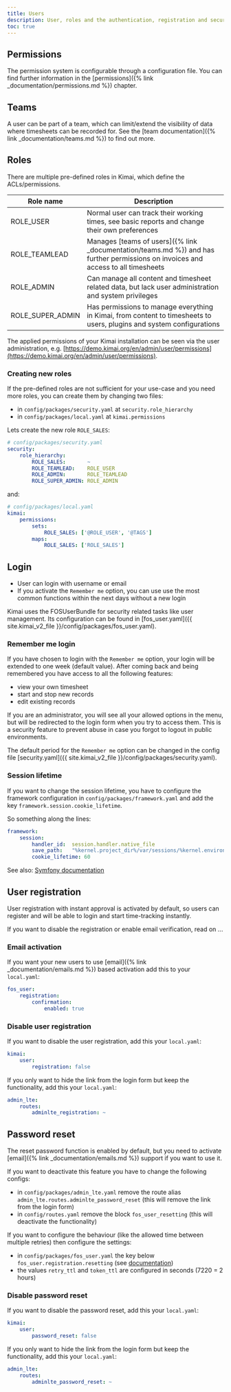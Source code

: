 ```yaml
---
title: Users
description: User, roles and the authentication, registration and security system in Kimai
toc: true
---
```


## Permissions

The permission system is configurable through a configuration file. You can find further information in the [permissions]({% link _documentation/permissions.md %}) chapter.

## Teams 

A user can be part of a team, which can limit/extend the visibility of data where timesheets can be recorded for. See the [team documentation]({% link _documentation/teams.md %}) to find out more. 

## Roles

There are multiple pre-defined roles in Kimai, which define the ACLs/permissions.

| Role name         | Description |
|---                |---|
| ROLE_USER         | Normal user can track their working times, see basic reports and change their own preferences |
| ROLE_TEAMLEAD     | Manages [teams of users]({% link _documentation/teams.md %}) and has further permissions on invoices and access to all timesheets |
| ROLE_ADMIN        | Can manage all content and timesheet related data, but lack user administration and system privileges |
| ROLE_SUPER_ADMIN  | Has permissions to manage everything in Kimai, from content to timesheets to users, plugins and system configurations |

The applied permissions of your Kimai installation can be seen via the user administration, 
e.g. [https://demo.kimai.org/en/admin/user/permissions](https://demo.kimai.org/en/admin/user/permissions).

### Creating new roles

If the pre-defined roles are not sufficient for your use-case and you need more roles, you can create them by changing two files:
- in `config/packages/security.yaml` at `security.role_hierarchy`
- in `config/packages/local.yaml` at `kimai.permissions`

Lets create the new role `ROLE_SALES`:

```yaml
# config/packages/security.yaml
security:
    role_hierarchy:
        ROLE_SALES:       ~
        ROLE_TEAMLEAD:    ROLE_USER
        ROLE_ADMIN:       ROLE_TEAMLEAD
        ROLE_SUPER_ADMIN: ROLE_ADMIN
```
and:
```yaml
# config/packages/local.yaml
kimai:
    permissions:
        sets:
            ROLE_SALES: ['@ROLE_USER', '@TAGS']
        maps:
            ROLE_SALES: ['ROLE_SALES']
```

## Login

- User can login with username or email
- If you activate the `Remember me` option, you can use use the most common functions within the next days without a new login

Kimai uses the FOSUserBundle for security related tasks like user management. 
Its configuration can be found in [fos_user.yaml]({{ site.kimai_v2_file }}/config/packages/fos_user.yaml).

### Remember me login

If you have chosen to login with the `Remember me` option, your login will be extended to one week (default value).
After coming back and being remembered you have access to all the following features:
 
- view your own timesheet
- start and stop new records
- edit existing records

If you are an administrator, you will see all your allowed options in the menu, but will be redirected to the login 
form when you try to access them. This is a security feature to prevent abuse in case you forgot to logout in public 
environments.

The default period for the `Remember me` option can be changed in the config file [security.yaml]({{ site.kimai_v2_file }}/config/packages/security.yaml). 

### Session lifetime

If you want to change the session lifetime, you have to configure the framework configuration in 
`config/packages/framework.yaml` and add the key `framework.session.cookie_lifetime`.

So something along the lines:
```yaml
framework:
    session:
        handler_id:  session.handler.native_file
        save_path:   "%kernel.project_dir%/var/sessions/%kernel.environment%"
        cookie_lifetime: 60
```

See also: [Symfony documentation](https://symfony.com/doc/current/reference/configuration/framework.html#cookie-lifetime)

## User registration

User registration with instant approval is activated by default, so users can register and will be able to login and start time-tracking instantly.

If you want to disable the registration or enable email verification, read on ...

### Email activation

If you want your new users to use [email]({% link _documentation/emails.md %}) based activation add this to your `local.yaml`:

```yaml
fos_user:
    registration:
        confirmation:
            enabled: true
```

### Disable user registration 

If you want to disable the user registration, add this your `local.yaml`: 
```yaml
kimai:
    user:
        registration: false
```

If you only want to hide the link from the login form but keep the functionality, add this your `local.yaml`: 
```yaml
admin_lte:
    routes:
        adminlte_registration: ~
```

## Password reset

The reset password function is enabled by default, but you need to activate [email]({% link _documentation/emails.md %}) support if you want to use it.

If you want to deactivate this feature you have to change the following configs:

- in `config/packages/admin_lte.yaml` remove the route alias `admin_lte.routes.adminlte_password_reset` (this will remove the link from the login form)
- in `config/routes.yaml` remove the block `fos_user_resetting` (this will deactivate the functionality)

If you want to configure the behaviour (like the allowed time between multiple retries) then configure the settings:

- in `config/packages/fos_user.yaml` the key below `fos_user.registration.resetting` (see [documentation](https://symfony.com/doc/current/bundles/FOSUserBundle/configuration_reference.html))
- the values `retry_ttl` and `token_ttl` are configured in seconds (7220 = 2 hours) 

### Disable password reset 

If you want to disable the password reset, add this your `local.yaml`: 
```yaml
kimai:
    user:
        password_reset: false
```

If you only want to hide the link from the login form but keep the functionality, add this your `local.yaml`: 
```yaml
admin_lte:
    routes:
        adminlte_password_reset: ~
```
